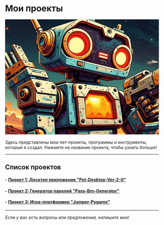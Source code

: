 # Мои проекты

![robot](images/robot.jpg)

Здесь представлены мои пет-проекты, программы и инструменты, которые я создал. Нажмите на название проекта, чтобы узнать больше!

---

## Список проектов
#### - [Проект 1: Десктоп приложение "Pet-Desktop-Ver-2-0"](project1.md)
#### - [Проект 2: Генератор паролей "Pass-Bro-Generator"](project2.md)
#### - [Проект 3: Игра-платформер "Jumper-Pygame"](project3.md)

---


*Если у вас есть вопросы или предложения, напишите мне!*
